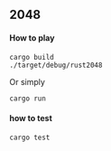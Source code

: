 ## 2048

#### How to play

```
cargo build
./target/debug/rust2048
```

Or simply

```
cargo run
```

#### how to test

```
cargo test
```